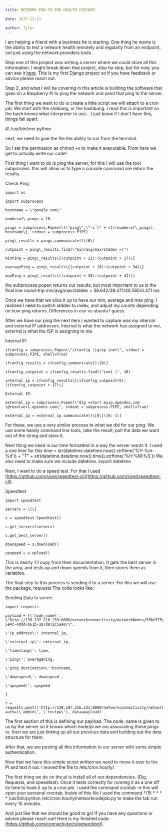 ```yaml
---
title: NETWORK END-TO-END HEALTH CHECKER

date: 2017-12-11

author: Tyler
---
```


I am helping a friend with a business he is starting. One thing he wants is the ability to test a network health remotely and regularly from an endpoint, not just using the network providers tools.

Step one of this project was writing a server where we could store all this information. I might break down that project, step by step, but for now, you can see it [here](https://github.com/connectivtech/dataserver). This is my first Django project so if you have feedback or advice please reach out.

Step 2, and what I will be covering in this article is building the software that goes on a Raspberry Pi to ping the network and send that ping to the server.

The first thing we want to do is create a little script we will attach to a cron job. We start with the shebang, or the hashbang. I read this is important so the bash knows what interpreter to use\... I just know if I don\'t have this, things fall apart.

\#! /usr/bin/env python

next, we need to give the file the ability to run from the terminal.

So I set the permission as chmod +x to make it executable. From here we get to actually write our code!

First thing I want to do is ping the server, for this I will use the tool subprocess. this will allow us to type a console command are return the results.

Check Ping

```
import os

import subprocess

hostname = \"google.com\"

numberof\_pings = 10

pings = subprocess.Popen(\[\"ping\",\"-c \" + str(numberof\_pings), hostname\], stdout = subprocess.PIPE)

ping\_results = pings.communicate()\[0\]

cutpoint = ping\_results.find(\"min/avg/max/stddev =\")

minPing = ping\_results\[(cutpoint + 21):(cutpoint + 27)\]

averagePing = ping\_results\[(cutpoint + 28):(cutpoint + 34)\]

maxPing = ping\_results\[(cutpoint + 35):(cutpoint + 41)\]

```

the subprocess.popen returns our results, but most important to us is the final line round-trip min/avg/max/stddev = 38.642/39.471/40.585/0.471 ms

Once we have that we slice it up to have our min, average and max ping. I realized I need to switch stddev to mdev, and adjust my counts depending on how ping returns. Differences in osx vs ubuntu I guess.

After we have our ping the next item I wanted to capture was my internal and external IP addresses. Internal is what the network has assigned to me, external is what the ISP is assigning to me.

Internal IP:

```
ifconfig = subprocess.Popen(\"ifconfig \|grep inet\", stdout = subprocess.PIPE, shell=True)

ifconfig_results = ifconfig.communicate()\[0\]

ifconfig_cutpoint = ifconfig_results.find(\"inet \", 10)

internal_ip = ifconfig_results\[(ifconfig_cutpoint+5):(ifconfig_cutpoint + 17)\]

External IP:

external_ip = subprocess.Popen(\"dig +short myip.opendns.com \@resolver1.opendns.com\", stdout = subprocess.PIPE, shell=True)

external_ip = external_ip.communicate()\[0\]\[0:-1\]

```

For these, we use a very similar process to what we did for our ping. We use some handy command line tools, take the result, pull the data we want out of the string and store it.

Next thing we need is our time formatted in a way the server wants it. I used a one liner for this time = str(datetime.datetime.now().strftime(\'%Y-%m-%d\')) + \"T\" + str(datetime.datetime.now().time().strftime(\'%H:%M:%S\')) We also need to make sure we include datetime. import datetime

Next, I want to do a speed test. For that I used [https://github.com/sivel/speedtest-cli](https://github.com/sivel/speedtest-cli).

Speedtest

```
import speedtest

servers = \[\]

s = speedtest.Speedtest()

s.get_servers(servers)

s.get_best_server()

downspeed = s.download()

upspeed = s.upload()
```

This is nearly 1:1 copy from their documentation. It gets the best server in the area, and tests up and down speeds from it, then stores them as variables.

The final step to this process is sending it to a server. For this we will use the package, requests The code looks like:

Sending Data to server

```
import requests

payload = {\'node_name\': \"http://138.197.216.233:8000/networkconnectivity/networkNodes/536e575d-5e4c-4ddd-b61b-187d072c5aa0/\",

\'ip_address\': internal_ip,

\'external_ip\': external_ip,

\'timestamp\': time,

\'ping\': averagePing,

\'ping_destination\':hostname,

\'downspeed\': downspeed ,

\'upspeed\': upspeed

}

r = requests.post(\'http://138.197.216.233:8000/networkconnectivity/networkData/\', auth=(\'admin\', \'testpw\'), data=payload)

```

The first section of this is defining our payload. The node_name is given to us by the server so it knows which node/pi we are associating these pings to. then we are just linking up all our previous data and building out the data structure for them.

After that, we are posting all this information to our server with some simple authentication.

Now that we have this simple script written we need to move it over to the PI and text it out. I moved the file to /etc/cron.hourly/.

The first thing we do on the pi is install all of our dependencies. (Dig, Requests, and speedtest). Once it tests correctly for running it as a one off its time to hook it up to a cron job. I used the command crontab -e this will open your personal crontab. Inside of this file I used the command \*/15 \* \* \* \* /usr/bin/python /etc/cron.hourly/networknodejob.py to make the tab run every 15 minutes.

And just like that we should be good to go! If you have any questions or advice please reach out! Here is my finished code: [https://github.com/connectivtech/networkbot]
